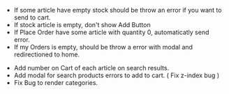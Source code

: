 + If some article have empty stock should be throw an error if you want to send to cart.
+ If stock article is empty, don't show Add Button
+ If Place Order have some article with quantity 0, automaticatly send error.
+ If my Orders is empty, should be throw a error with modal and redirectioned to home.

- Add number on Cart of each article on search results.
- Add modal for search products errors to add to cart. ( Fix z-index bug )
- Fix Bug to render categories. 